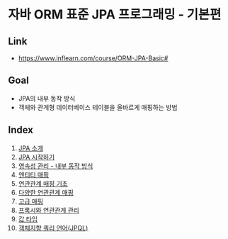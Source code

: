 # 자바 ORM 표준 JPA 프로그래밍 - 기본편
## Link
- https://www.inflearn.com/course/ORM-JPA-Basic#
## Goal
- JPA의 내부 동작 방식
- 객체와 관계형 데이터베이스 테이블을 올바르게 매핑하는 방법
## Index
1. [JPA 소개](https://github.com/seonpilKim/Spring-Inflearn/tree/master/%5BInfleran%5D%20%EA%B9%80%EC%98%81%ED%95%9C/%5B%EC%B4%88%EA%B8%89~%ED%99%9C%EC%9A%A9%5D%20%EC%8A%A4%ED%94%84%EB%A7%81%20%EB%B6%80%ED%8A%B8%EC%99%80%20JPA%20%EC%8B%A4%EB%AC%B4%20%EC%99%84%EC%A0%84%20%EC%A0%95%EB%B3%B5/%EC%9E%90%EB%B0%94%20ORM%20%ED%91%9C%EC%A4%80%20JPA%20%ED%94%84%EB%A1%9C%EA%B7%B8%EB%9E%98%EB%B0%8D%20-%20%EA%B8%B0%EB%B3%B8%ED%8E%B8/JPA%20%EC%86%8C%EA%B0%9C)
2. [JPA 시작하기](https://github.com/seonpilKim/Spring-Inflearn/tree/master/%5BInfleran%5D%20%EA%B9%80%EC%98%81%ED%95%9C/%5B%EC%B4%88%EA%B8%89~%ED%99%9C%EC%9A%A9%5D%20%EC%8A%A4%ED%94%84%EB%A7%81%20%EB%B6%80%ED%8A%B8%EC%99%80%20JPA%20%EC%8B%A4%EB%AC%B4%20%EC%99%84%EC%A0%84%20%EC%A0%95%EB%B3%B5/%EC%9E%90%EB%B0%94%20ORM%20%ED%91%9C%EC%A4%80%20JPA%20%ED%94%84%EB%A1%9C%EA%B7%B8%EB%9E%98%EB%B0%8D%20-%20%EA%B8%B0%EB%B3%B8%ED%8E%B8/JPA%20%EC%8B%9C%EC%9E%91%ED%95%98%EA%B8%B0)
3. [영속성 관리 - 내부 동작 방식](https://github.com/seonpilKim/Spring-Inflearn/tree/master/%5BInfleran%5D%20%EA%B9%80%EC%98%81%ED%95%9C/%5B%EC%B4%88%EA%B8%89~%ED%99%9C%EC%9A%A9%5D%20%EC%8A%A4%ED%94%84%EB%A7%81%20%EB%B6%80%ED%8A%B8%EC%99%80%20JPA%20%EC%8B%A4%EB%AC%B4%20%EC%99%84%EC%A0%84%20%EC%A0%95%EB%B3%B5/%EC%9E%90%EB%B0%94%20ORM%20%ED%91%9C%EC%A4%80%20JPA%20%ED%94%84%EB%A1%9C%EA%B7%B8%EB%9E%98%EB%B0%8D%20-%20%EA%B8%B0%EB%B3%B8%ED%8E%B8/%EC%98%81%EC%86%8D%EC%84%B1%20%EA%B4%80%EB%A6%AC%20-%20%EB%82%B4%EB%B6%80%20%EB%8F%99%EC%9E%91%20%EB%B0%A9%EC%8B%9D)
4. [엔티티 매핑](https://github.com/seonpilKim/Spring-Inflearn/tree/master/%5BInfleran%5D%20%EA%B9%80%EC%98%81%ED%95%9C/%5B%EC%B4%88%EA%B8%89~%ED%99%9C%EC%9A%A9%5D%20%EC%8A%A4%ED%94%84%EB%A7%81%20%EB%B6%80%ED%8A%B8%EC%99%80%20JPA%20%EC%8B%A4%EB%AC%B4%20%EC%99%84%EC%A0%84%20%EC%A0%95%EB%B3%B5/%EC%9E%90%EB%B0%94%20ORM%20%ED%91%9C%EC%A4%80%20JPA%20%ED%94%84%EB%A1%9C%EA%B7%B8%EB%9E%98%EB%B0%8D%20-%20%EA%B8%B0%EB%B3%B8%ED%8E%B8/%EC%97%94%ED%8B%B0%ED%8B%B0%20%EB%A7%A4%ED%95%91)
5. [연관관계 매핑 기초](https://github.com/seonpilKim/Spring-Inflearn/tree/master/%5BInfleran%5D%20%EA%B9%80%EC%98%81%ED%95%9C/%5B%EC%B4%88%EA%B8%89~%ED%99%9C%EC%9A%A9%5D%20%EC%8A%A4%ED%94%84%EB%A7%81%20%EB%B6%80%ED%8A%B8%EC%99%80%20JPA%20%EC%8B%A4%EB%AC%B4%20%EC%99%84%EC%A0%84%20%EC%A0%95%EB%B3%B5/%EC%9E%90%EB%B0%94%20ORM%20%ED%91%9C%EC%A4%80%20JPA%20%ED%94%84%EB%A1%9C%EA%B7%B8%EB%9E%98%EB%B0%8D%20-%20%EA%B8%B0%EB%B3%B8%ED%8E%B8/%EC%97%B0%EA%B4%80%EA%B4%80%EA%B3%84%20%EB%A7%A4%ED%95%91%20%EA%B8%B0%EC%B4%88)
6. [다양한 연관관계 매핑](https://github.com/seonpilKim/Spring-Inflearn/tree/master/%5BInfleran%5D%20%EA%B9%80%EC%98%81%ED%95%9C/%5B%EC%B4%88%EA%B8%89~%ED%99%9C%EC%9A%A9%5D%20%EC%8A%A4%ED%94%84%EB%A7%81%20%EB%B6%80%ED%8A%B8%EC%99%80%20JPA%20%EC%8B%A4%EB%AC%B4%20%EC%99%84%EC%A0%84%20%EC%A0%95%EB%B3%B5/%EC%9E%90%EB%B0%94%20ORM%20%ED%91%9C%EC%A4%80%20JPA%20%ED%94%84%EB%A1%9C%EA%B7%B8%EB%9E%98%EB%B0%8D%20-%20%EA%B8%B0%EB%B3%B8%ED%8E%B8/%EB%8B%A4%EC%96%91%ED%95%9C%20%EC%97%B0%EA%B4%80%EA%B4%80%EA%B3%84%20%EB%A7%A4%ED%95%91)
7. [고급 매핑](https://github.com/seonpilKim/Spring-Inflearn/tree/master/%5BInfleran%5D%20%EA%B9%80%EC%98%81%ED%95%9C/%5B%EC%B4%88%EA%B8%89~%ED%99%9C%EC%9A%A9%5D%20%EC%8A%A4%ED%94%84%EB%A7%81%20%EB%B6%80%ED%8A%B8%EC%99%80%20JPA%20%EC%8B%A4%EB%AC%B4%20%EC%99%84%EC%A0%84%20%EC%A0%95%EB%B3%B5/%EC%9E%90%EB%B0%94%20ORM%20%ED%91%9C%EC%A4%80%20JPA%20%ED%94%84%EB%A1%9C%EA%B7%B8%EB%9E%98%EB%B0%8D%20-%20%EA%B8%B0%EB%B3%B8%ED%8E%B8/%EA%B3%A0%EA%B8%89%20%EB%A7%A4%ED%95%91)
8. [프록시와 연관관계 관리](https://github.com/seonpilKim/Spring-Inflearn/tree/master/%5BInfleran%5D%20%EA%B9%80%EC%98%81%ED%95%9C/%5B%EC%B4%88%EA%B8%89~%ED%99%9C%EC%9A%A9%5D%20%EC%8A%A4%ED%94%84%EB%A7%81%20%EB%B6%80%ED%8A%B8%EC%99%80%20JPA%20%EC%8B%A4%EB%AC%B4%20%EC%99%84%EC%A0%84%20%EC%A0%95%EB%B3%B5/%EC%9E%90%EB%B0%94%20ORM%20%ED%91%9C%EC%A4%80%20JPA%20%ED%94%84%EB%A1%9C%EA%B7%B8%EB%9E%98%EB%B0%8D%20-%20%EA%B8%B0%EB%B3%B8%ED%8E%B8/%ED%94%84%EB%A1%9D%EC%8B%9C%EC%99%80%20%EC%97%B0%EA%B4%80%EA%B4%80%EA%B3%84%20%EA%B4%80%EB%A6%AC)
9. [값 타입](https://github.com/seonpilKim/Spring-Inflearn/tree/master/%5BInfleran%5D%20%EA%B9%80%EC%98%81%ED%95%9C/%5B%EC%B4%88%EA%B8%89~%ED%99%9C%EC%9A%A9%5D%20%EC%8A%A4%ED%94%84%EB%A7%81%20%EB%B6%80%ED%8A%B8%EC%99%80%20JPA%20%EC%8B%A4%EB%AC%B4%20%EC%99%84%EC%A0%84%20%EC%A0%95%EB%B3%B5/%EC%9E%90%EB%B0%94%20ORM%20%ED%91%9C%EC%A4%80%20JPA%20%ED%94%84%EB%A1%9C%EA%B7%B8%EB%9E%98%EB%B0%8D%20-%20%EA%B8%B0%EB%B3%B8%ED%8E%B8/%EA%B0%92%20%ED%83%80%EC%9E%85)
10. [객체지향 쿼리 언어(JPQL)](https://github.com/seonpilKim/Spring-Inflearn/tree/master/%5BInfleran%5D%20%EA%B9%80%EC%98%81%ED%95%9C/%5B%EC%B4%88%EA%B8%89~%ED%99%9C%EC%9A%A9%5D%20%EC%8A%A4%ED%94%84%EB%A7%81%20%EB%B6%80%ED%8A%B8%EC%99%80%20JPA%20%EC%8B%A4%EB%AC%B4%20%EC%99%84%EC%A0%84%20%EC%A0%95%EB%B3%B5/%EC%9E%90%EB%B0%94%20ORM%20%ED%91%9C%EC%A4%80%20JPA%20%ED%94%84%EB%A1%9C%EA%B7%B8%EB%9E%98%EB%B0%8D%20-%20%EA%B8%B0%EB%B3%B8%ED%8E%B8/%EA%B0%9D%EC%B2%B4%EC%A7%80%ED%96%A5%20%EC%BF%BC%EB%A6%AC%20%EC%96%B8%EC%96%B4(JPQL))